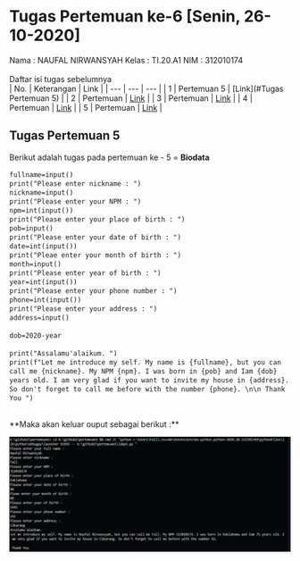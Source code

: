 # Tugas Pertemuan ke-6 [Senin, 26-10-2020]
Nama : NAUFAL NIRWANSYAH
Kelas : TI.20.A1
NIM : 312010174
<br>
<br>
Daftar isi tugas sebelumnya<br>
| No. | Keterangan | Link |
| --- | --- | --- |
| 1 | Pertemuan 5 | [Link](#Tugas Pertemuan 5) |
| 2 | Pertemuan | [Link](https://...) |
| 3 | Pertemuan | [Link](https://...) |
| 4 | Pertemuan | [Link](https://...) |
| 5 | Pertemuan | [Link](https://...) |
<br>

## Tugas Pertemuan 5
Berikut adalah tugas pada pertemuan ke - 5 = **Biodata**
<br>

```print("Please enter your full name : ")
fullname=input()
print("Please enter nickname : ")
nickname=input()
print("Please enter your NPM : ")
npm=int(input())
print("Please enter your place of birth : ")
pob=input()
print("Please enter your date of birth : ")
date=int(input())
print("Pleae enter your month of birth : ")
month=input()
print("Please enter year of birth : ")
year=int(input())
print("Please enter your phone number : ")
phone=int(input())
print("Please enter your address : ")
address=input()

dob=2020-year

print("Assalamu'alaikum. ")
print(f"Let me introduce my self. My name is {fullname}, but you can call me {nickname}. My NPM {npm}. I was born in {pob} and Iam {dob} years old. I am very glad if you want to invite my house in {address}. So don't forget to call me before with the number {phone}. \n\n Thank You ")

```
<br>
**Maka akan keluar ouput sebagai berikut :**

![P5](pertemuan5/p5.png)
<br>
